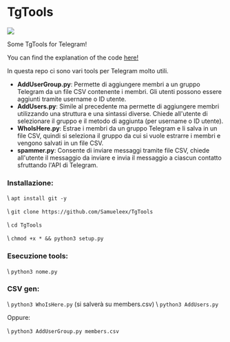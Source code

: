# TgTools

![](https://i.imgur.com/kx0dIHG.png)

Some TgTools for Telegram!

You can find the explanation of the code [here!]([https://ethicalhacking.freeflarum.com/](https://ethicalhacking.freeflarum.com/d/1103-tgtools-telegram-automatizzato))

In questa repo ci sono vari tools per Telegram molto utili.
- **AddUserGroup.py**: Permette di aggiungere membri a un gruppo Telegram da un file CSV contenente i  membri. Gli utenti possono essere aggiunti tramite username o ID utente.
- **AddUsers.py**: Simile al precedente ma permette di aggiungere membri utilizzando una struttura e una sintassi diverse. Chiede all'utente di selezionare il gruppo e il metodo di aggiunta (per username o ID utente).
- **WhoIsHere.py**: Estrae i membri da un gruppo Telegram e li salva in un file CSV, quindi si seleziona il gruppo da cui si vuole estrarre i membri e vengono salvati in un file CSV.
- **spammer.py**: Consente di inviare messaggi tramite file CSV, chiede all'utente il messaggio da inviare e invia il messaggio a ciascun contatto sfruttando l'API di Telegram.



### Installazione:

\ `apt install git -y`

\ `git clone https://github.com/Samueleex/TgTools`

\ `cd TgTools`

\ `chmod +x * && python3 setup.py`



### Esecuzione tools:

\ `python3 nome.py`



### CSV gen:

\ `python3 WhoIsHere.py` (si salverà su members.csv)
\ `python3 AddUsers.py`

Oppure:

\ `python3 AddUserGroup.py members.csv`
